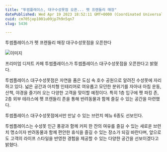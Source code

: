 ```yaml
---
title: "투썸플레이스, 대구수성못점 오픈... 펫 프렌들리 매장"
datePublished: Wed Apr 19 2023 18:52:11 GMT+0000 (Coordinated Universal Time)
cuid: cm705jop1001u09jp7h9n5qn7
slug: 5436

---
```



투썸플레이스가 펫 프렌들리 매장 대구수성못점을 오픈한다

![이미지](https://cdn.hashnode.com/res/hashnode/image/upload/v1739258401430/d4658a87-ebf2-4588-b2f6-ddb18ebaa043.jpeg)

프리미엄 디저트 카페 투썸플레이스가 투썸플레이스 대구수성못점을 오픈한다고 밝혔다.

투썸플레이스 대구수성못점은 자연을 품은 도심 속 호수 공원으로 알려진 수성못에 자리하고 있다. 넓은 공간과 아치형 인테리어로 여유롭고 모던한 분위기를 자아내 아침 운동, 산책, 야경을 즐기러 오는 다양한 고객을 맞이할 예정이다. 특히 1층 입구에 펫 파킹 존, 2층 외부 테라스에 펫 프렌들리 존을 통해 반려동물과 함께 즐길 수 있는 공간을 마련했다.

투썸플레이스 대구수성못점에서만 만날 수 있는 브런치 메뉴 6종도 선보인다.

투썸플레이스는 수성못 인근 풍광과 함께 커피 한 잔의 여유를 즐길 수 있는 새로운 브런치 명소이자 반려동물과 함께 편안한 휴식을 즐길 수 있는 장소가 되길 바란다며, 앞으로도 고객의 라이프 스타일을 반영한 경험을 제공할 수 있는 다양한 공간을 선보이겠다고 밝혔다.